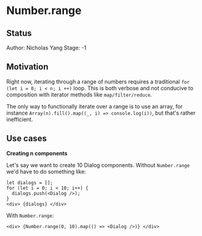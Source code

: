 # Number.range

## Status
Author: Nicholas Yang
Stage: -1

## Motivation

Right now, iterating through a range of numbers requires a traditional `for (let i = 0; i < n; i ++)` loop. This is both verbose and not conducive to composition with iterator methods like `map/filter/reduce`.

The only way to functionally iterate over a range is to use an array, for instance `Array(n).fill().map((_, i) => console.log(i))`, but that's rather inefficient.

## Use cases

**Creating n components**

Let's say we want to create 10 Dialog components. Without `Number.range` we'd have to do something like:

```
let dialogs = [];
for (let i = 0; i < 10; i++) {
  dialogs.push(<Dialog />);
}
<div> {dialogs} </div>
```

With `Number.range`:

```
<div> {Number.range(0, 10).map(() => <Dialog />)} </div>
```

